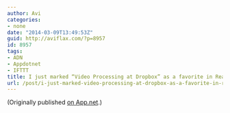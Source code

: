 ```yaml
---
author: Avi
categories:
- none
date: "2014-03-09T13:49:53Z"
guid: http://aviflax.com/?p=8957
id: 8957
tags:
- ADN
- Appdotnet
- IFTTT
title: I just marked “Video Processing at Dropbox” as a favorite in Readability. http://www.readability.com/articles/nms5s77n
url: /post/i-just-marked-video-processing-at-dropbox-as-a-favorite-in-readability-httpwww-readability-comarticlesnms5s77n/
---
```

(Originally published [on App.net](http://alpha.app.net/aviflax/post/24973008).)